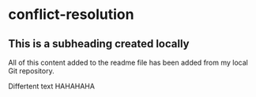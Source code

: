 # conflict-resolution

## This is a subheading created locally

All of this content added to the readme file has been added from my local Git repository.


Differtent text HAHAHAHA
